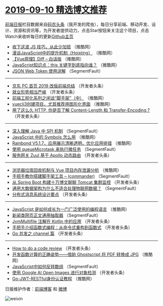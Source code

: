 # [2019-09-10 精选博文推荐](http://hao.caibaojian.com/date/2019/09/10)

[前端日报](http://caibaojian.com/c/news)栏目数据来自[码农头条](http://hao.caibaojian.com/)（我开发的爬虫），每日分享前端、移动开发、设计、资源和资讯等，为开发者提供动力，点击Star按钮来关注这个项目，点击Watch来收听每日的更新[Github主页](https://github.com/kujian/frontendDaily)
* [收下这波 JS 技巧，从此少加班](http://hao.caibaojian.com/124441.html) （推酷网）
* [漫谈JavaScript中的提升机制（Hoisting）](http://hao.caibaojian.com/124468.html) （推酷网）
* [【Vue原理】Diff &#8211; 白话版](http://hao.caibaojian.com/124463.html) （推酷网）
* [JavaScript知识点：this 关键字到底指向谁？](http://hao.caibaojian.com/124455.html) （推酷网）
* [JSON Web Token 使用详解](http://hao.caibaojian.com/124359.html) （SegmentFault）

***
* [京东 PC 首页 2019 改版前端总结](http://hao.caibaojian.com/124425.html) （开发者头条）
* [就业形势相当严峻](http://hao.caibaojian.com/124371.html) （开发者头条）
* [前端工程化系列之闲谈“脚手架”（中）](http://hao.caibaojian.com/124439.html) （推酷网）
* [vuecli3创建项目，尤其推荐用图形化界面](http://hao.caibaojian.com/124440.html) （推酷网）
* [用了这么久 HTTP, 你是否了解 Content-Length 和 Transfer-Encoding ?](http://hao.caibaojian.com/124373.html) （开发者头条）

***
* [深入理解 Java 中 SPI 机制](http://hao.caibaojian.com/124352.html) （SegmentFault）
* [JavaScript 中的 Symbols 怎么用](http://hao.caibaojian.com/124457.html) （推酷网）
* [Rainbond V5.1.7，应用展示清晰透明，优化应用排错](http://hao.caibaojian.com/124460.html) （推酷网）
* [使用 queueMicrotask 来执行微任务](http://hao.caibaojian.com/124365.html) （SegmentFault）
* [服务网关 Zuul 基于 Apollo 动态路由](http://hao.caibaojian.com/124376.html) （开发者头条）

***
* [浏览器垃圾回收机制与 Vue 项目内存泄漏分析](http://hao.caibaojian.com/124444.html) （推酷网）
* [手把手教你搭建脚手架工具 &#8211;  (commander)](http://hao.caibaojian.com/124355.html) （SegmentFault）
* [从 Spring Boot 构建十万博文聊聊 Tomcat 集群监控](http://hao.caibaojian.com/124399.html) （开发者头条）
* [通用大数据架构为什么不适合处理物联网数据？](http://hao.caibaojian.com/124366.html) （SegmentFault）
* [分布式消息系统设计要点](http://hao.caibaojian.com/124377.html) （开发者头条）

***
* [JavaScript 是如何成长为一门广泛使用的编程语言](http://hao.caibaojian.com/124446.html) （推酷网）
* [新闻类网页正文通用抽取器](http://hao.caibaojian.com/124356.html) （SegmentFault）
* [JvmMultifile 注解在 Kotlin 中的应用](http://hao.caibaojian.com/124400.html) （开发者头条）
* [手把手介绍函数式编程：从命令式重构到函数式](http://hao.caibaojian.com/124367.html) （开发者头条）
* [Go 并发之 channel 篇](http://hao.caibaojian.com/124419.html) （开发者头条）

***
* [How to do a code review](http://hao.caibaojian.com/124378.html) （开发者头条）
* [开发函数计算的正确姿势——借助 Ghostscript 将 PDF 转换成 JPG](http://hao.caibaojian.com/124448.html) （推酷网）
* [JavaScript中如何反转数组](http://hao.caibaojian.com/124357.html) （SegmentFault）
* [使用 Google AI Open Images 进行对象检测](http://hao.caibaojian.com/124403.html) （开发者头条）
* [Go-JWT-RESTful身份认证教程](http://hao.caibaojian.com/124466.html) （推酷网）

日报维护作者：[前端博客](http://caibaojian.com/) 和 [微博](http://caibaojian.com/go/weibo)

![weixin](https://user-images.githubusercontent.com/3055447/38468989-651132ac-3b80-11e8-8e6b-15122322a9d7.png)